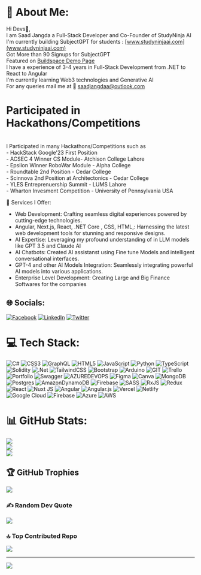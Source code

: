 # 💫 About Me:
Hi Devs👋,<br>
I am Saad Jangda a Full-Stack Developer and Co-Founder of StudyNinja AI
<br>I'm currently building SubjectGPT for students : [www.studyninjaai.com](www.studyninjaai.com)
<br>Got More than 90 Signups for SubjectGPT
<br>Featured on [Buildspace Demo Page](https://buildspace.so/s4/demoday/subjectgpt)
<br>I have a experience of 3-4 years in Full-Stack Development from .NET to React to Angular 
<br>I'm currently learning Web3 technologies and Generative AI
<br>For any queries mail me at 📧 saadjangdaa@outlook.com


# Participated in Hackathons/Competitions  
<br>I Participated in many Hackathons/Competitions such as
    <br>- HackStack Google'23 First Position 
    <br>- ACSEC 4 Winner CS Module- Atchison College Lahore 
    <br>- Epsilon Winner RoboWar Module - Alpha College 
    <br>- Roundtable 2nd Position - Cedar College 
    <br>- Scinnova 2nd Position at Architectonics - Cedar College
    <br>- YLES Entreprenuership Summit - LUMS Lahore
    <br>- Wharton Invesment Competition - University of Pennsylvania USA


💼 Services I Offer:

- Web Development: Crafting seamless digital experiences powered by cutting-edge technologies.
- Angular, Next.js, React, .NET Core , CSS, HTML,: Harnessing the latest web development tools for stunning and responsive designs.
- AI Expertise: Leveraging my profound understanding of in LLM models like GPT 3.5 and Claude AI
- AI Chatbots: Created AI assistanst using Fine tune Models and  intelligent conversational interfaces.
- GPT-4 and other AI Models Integration: Seamlessly integrating powerful AI models into various applications.
- Enterprise Level Development: Creating Large and Big Finance Softwares for the companies


## 🌐 Socials:
[![Facebook](https://img.shields.io/badge/Facebook-%231877F2.svg?logo=Facebook&logoColor=white)](https://facebook.com/saadsamad7857) [![LinkedIn](https://img.shields.io/badge/LinkedIn-%230077B5.svg?logo=linkedin&logoColor=white)](https://linkedin.com/in/saad-jangda-449586205) [![Twitter](https://img.shields.io/badge/Twitter-%231DA1F2.svg?logo=Twitter&logoColor=white)](https://twitter.com/saadjangdaa) 

# 💻 Tech Stack:
![C#](https://img.shields.io/badge/c%23-%23239120.svg?style=for-the-badge&logo=c-sharp&logoColor=white) ![CSS3](https://img.shields.io/badge/css3-%231572B6.svg?style=for-the-badge&logo=css3&logoColor=white) ![GraphQL](https://img.shields.io/badge/-GraphQL-E10098?style=for-the-badge&logo=graphql&logoColor=white) ![HTML5](https://img.shields.io/badge/html5-%23E34F26.svg?style=for-the-badge&logo=html5&logoColor=white) ![JavaScript](https://img.shields.io/badge/javascript-%23323330.svg?style=for-the-badge&logo=javascript&logoColor=%23F7DF1E) ![Python](https://img.shields.io/badge/python-3670A0?style=for-the-badge&logo=python&logoColor=ffdd54) ![TypeScript](https://img.shields.io/badge/typescript-%23007ACC.svg?style=for-the-badge&logo=typescript&logoColor=white) ![Solidity](https://img.shields.io/badge/Solidity-%23363636.svg?style=for-the-badge&logo=solidity&logoColor=white) ![.Net](https://img.shields.io/badge/.NET-5C2D91?style=for-the-badge&logo=.net&logoColor=white) ![TailwindCSS](https://img.shields.io/badge/tailwindcss-%2338B2AC.svg?style=for-the-badge&logo=tailwind-css&logoColor=white) ![Bootstrap](https://img.shields.io/badge/bootstrap-%238511FA.svg?style=for-the-badge&logo=bootstrap&logoColor=white) ![Arduino](https://img.shields.io/badge/-Arduino-00979D?style=for-the-badge&logo=Arduino&logoColor=white) ![GIT](https://img.shields.io/badge/Git-fc6d26?style=for-the-badge&logo=git&logoColor=white) ![Trello](https://img.shields.io/badge/Trello-%23026AA7.svg?style=for-the-badge&logo=Trello&logoColor=white) ![Portfolio](https://img.shields.io/badge/Portfolio-%23000000.svg?style=for-the-badge&logo=firefox&logoColor=#FF7139) ![Swagger](https://img.shields.io/badge/-Swagger-%23Clojure?style=for-the-badge&logo=swagger&logoColor=white) ![AZUREDEVOPS](https://img.shields.io/badge/azuredevops-0078D7.svg?style=for-the-badge&logo=azuredevops&logoColor=white&color=%230078D7) ![Figma](https://img.shields.io/badge/figma-%23F24E1E.svg?style=for-the-badge&logo=figma&logoColor=white) ![Canva](https://img.shields.io/badge/Canva-%2300C4CC.svg?style=for-the-badge&logo=Canva&logoColor=white) ![MongoDB](https://img.shields.io/badge/MongoDB-%234ea94b.svg?style=for-the-badge&logo=mongodb&logoColor=white) ![Postgres](https://img.shields.io/badge/postgres-%23316192.svg?style=for-the-badge&logo=postgresql&logoColor=white) ![AmazonDynamoDB](https://img.shields.io/badge/Amazon%20DynamoDB-4053D6?style=for-the-badge&logo=Amazon%20DynamoDB&logoColor=white) ![Firebase](https://img.shields.io/badge/Firebase-039BE5?style=for-the-badge&logo=Firebase&logoColor=white) ![SASS](https://img.shields.io/badge/SASS-hotpink.svg?style=for-the-badge&logo=SASS&logoColor=white) ![RxJS](https://img.shields.io/badge/rxjs-%23B7178C.svg?style=for-the-badge&logo=reactivex&logoColor=white) ![Redux](https://img.shields.io/badge/redux-%23593d88.svg?style=for-the-badge&logo=redux&logoColor=white) ![React](https://img.shields.io/badge/react-%2320232a.svg?style=for-the-badge&logo=react&logoColor=%2361DAFB) ![Nuxt JS](https://img.shields.io/badge/Nuxt-002E3B?style=for-the-badge&logo=nuxt.js&logoColor=#00DC82) ![Angular](https://img.shields.io/badge/angular-%23DD0031.svg?style=for-the-badge&logo=angular&logoColor=white) ![Angular.js](https://img.shields.io/badge/angular.js-%23E23237.svg?style=for-the-badge&logo=angularjs&logoColor=white) ![Vercel](https://img.shields.io/badge/vercel-%23000000.svg?style=for-the-badge&logo=vercel&logoColor=white) ![Netlify](https://img.shields.io/badge/netlify-%23000000.svg?style=for-the-badge&logo=netlify&logoColor=#00C7B7) ![Google Cloud](https://img.shields.io/badge/GoogleCloud-%234285F4.svg?style=for-the-badge&logo=google-cloud&logoColor=white) ![Firebase](https://img.shields.io/badge/firebase-%23039BE5.svg?style=for-the-badge&logo=firebase) ![Azure](https://img.shields.io/badge/azure-%230072C6.svg?style=for-the-badge&logo=microsoftazure&logoColor=white) ![AWS](https://img.shields.io/badge/AWS-%23FF9900.svg?style=for-the-badge&logo=amazon-aws&logoColor=white)
# 📊 GitHub Stats:
![](https://github-readme-stats.vercel.app/api?username=saadjangdaa&theme=vue&hide_border=false&include_all_commits=true&count_private=true)<br/>
![](https://github-readme-streak-stats.herokuapp.com/?user=saadjangdaa&theme=vue&hide_border=false)<br/>
![](https://github-readme-stats.vercel.app/api/top-langs/?username=saadjangdaa&theme=vue&hide_border=false&include_all_commits=true&count_private=true&layout=compact)

## 🏆 GitHub Trophies
![](https://github-profile-trophy.vercel.app/?username=saadjangdaa&theme=radical&no-frame=false&no-bg=true&margin-w=4)


<p align="center" >
 
 
</p>








<p float="center">
 
 <a href="">
 </a>
 
 <a href="">
 </a>
 
 


 
  <a href="">
 </a>
 

   <a href="">
 </a>
 

 

 
  <a href="">
 </a>



 
</p> 

### ✍️ Random Dev Quote
![](https://quotes-github-readme.vercel.app/api?type=horizontal&theme=dark)

### 🔝 Top Contributed Repo
![](https://github-contributor-stats.vercel.app/api?username=saadjangdaa&limit=5&theme=flat&combine_all_yearly_contributions=true)

---
[![](https://visitcount.itsvg.in/api?id=saadjangdaa&icon=0&color=0)](https://visitcount.itsvg.in)
